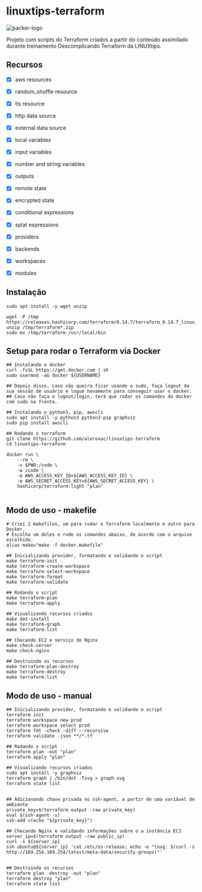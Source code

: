 # linuxtips-terraform
![packer-logo](https://i.pinimg.com/originals/f4/54/15/f45415270449af33c39dcb1e8af5a62a.png)

Projeto com scripts do Terraform criados a partir do conteúdo assimilado durante treinamento Descomplicando Terraform da LINUXtips.


## Recursos
- [x] aws resources
- [x] random_shuffle resource
- [x] tls resource
- [x] http data source
- [x] external data source
- [x] local variables
- [x] input variables
- [x] number and string variables
- [x] outputs
- [x] remote state
- [x] encrypted state
- [x] conditional expressions
- [x] splat expressions
- [x] providers
- [x] backends
- [x] workspaces
- [x] modules


## Instalação
``` shell
sudo apt install -y wget unzip

wget -P /tmp https://releases.hashicorp.com/terraform/0.14.7/terraform_0.14.7_linux_amd64.zip
unzip /tmp/terraform*.zip
sudo mv /tmp/terraform /usr/local/bin
```


## Setup para rodar o Terraform via Docker
``` shell
## Instalando o docker
curl -fsSL https://get.docker.com | sh
sudo usermod -aG docker ${USERNAME}

## Depois disso, caso não queira ficar usando o sudo, faça logout da sua sessão de usuário e logue novamente para conseguir usar o docker.
## Caso não faça o logout/login, terá que rodar os comandos do docker com sudo na frente.

## Instalando o python3, pip, awscli
sudo apt install -y python3 python3-pip graphviz
sudo pip install awscli

## Rodando o terraform
git clone https://github.com/aleroxac/linuxtips-terraform
cd linuxtips-terraform

docker run \
    --rm \
    -v $PWD:/code \
    -w /code \
    -e AWS_ACCESS_KEY_ID=${AWS_ACCESS_KEY_ID} \
    -e AWS_SECRET_ACCESS_KEY=${AWS_SECRET_ACCESS_KEY} \
    hashicorp/terraform:light "plan"


```


## Modo de uso - makefile
``` shell
# Criei 2 makefiles, um para rodar o Terraform localmente e outro para Docker.
# Escolha um deles e rode os comandos abaixo, de acordo com o arquivo escolhido.
alias make="make -f docker.makefile"

## Inicializando provider, formatando e validando o script
make terraform-init
make terraform-create-workspace
make terraform-select-workspace
make terraform-format
make terraform-validate

## Rodando o script
make terraform-plan
make terraform-apply

## Visualizando recursos criados
make dot-install
make terraform-graph
make terraform-list

## Checando EC2 e serviço do Nginx
make check-server
make check-nginx

## Destruindo os recursos
make terraform-plan-destroy
make terraform-destroy
make terraform-list
```

## Modo de uso - manual
``` shell
## Inicializando provider, formatando e validando o script
terraform init
terraform workspace new prod
terraform workspace select prod
terraform fmt -check -diff --recursive
terraform validate -json **/*.tf

## Rodando o script
terraform plan -out "plan"
terraform apply "plan"

## Visualizando recursos criados
sudo apt install -y graphviz
terraform graph | /bin/dot -Tsvg > graph.svg
terraform state list


## Adicionando chave privada no ssh-agent, a partir de uma variável de ambiente
private_key=$(terraform output -raw private_key)
eval $(ssh-agent -s)
ssh-add <(echo "${private_key}")

## Checando Nginx e validando informações sobre o a instância EC2
server_ip=$(terraform output -raw public_ip)
curl -s ${server_ip}
ssh ubuntu@${server_ip} 'cat /etc/os-release; echo -e "\nsg: $(curl -s http://169.254.169.254/latest/meta-data/security-groups)"'


## Destruindo os recursos
terraform plan -destroy -out "plan"
terraform destroy "plan"
terraform state list
```

